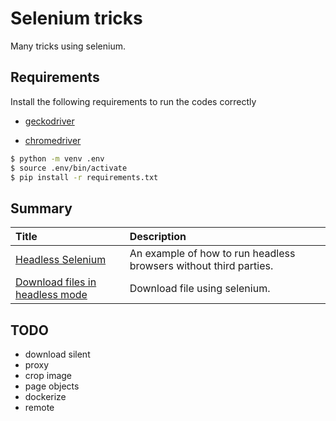 # Selenium tricks

Many tricks using selenium.

## Requirements

Install the following requirements to run the codes correctly

* [geckodriver](https://github.com/mozilla/geckodriver/releases)

* [chromedriver](https://sites.google.com/a/chromium.org/chromedriver/downloads)

```bash
$ python -m venv .env
$ source .env/bin/activate
$ pip install -r requirements.txt
```


## Summary

|Title|Description|
|:----|:----------|
|[Headless Selenium](headless/)| An example of how to run headless browsers without third parties. |
|[Download files in headless mode](download_files_headless/)| Download file using selenium. |


## TODO

- download silent
- proxy
- crop image
- page objects
- dockerize
- remote
